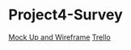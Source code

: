 # Project4-Survey
[Mock Up and Wireframe](https://miro.com/app/board/uXjVP96ytWs=/?share_link_id=787093159285)
[Trello](https://trello.com/b/Zb85QVKF/project-4)

